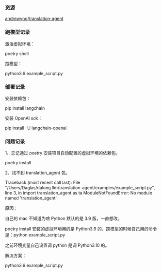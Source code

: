 ### 资源

[andrewyng/translation-agent](https://github.com/andrewyng/translation-agent?tab=readme-ov-file)

### 跑模型记录

激活虚拟环境：

poetry shell

跑模型：

python3.9 example_script.py


### 部署记录

安装依赖包：

pip install langchain

安装 OpenAI sdk：

pip install -U langchain-openai

### 问题记录

1、忘记通过 poetry 安装项目自动配置的虚拟环境的依赖包。

poetry install

2、找不到 translation_agent 包。

Traceback (most recent call last):
  File "/Users/Daglas/dalong.llm/translation-agent/examples/example_script.py", line 3, in <module>
    import translation_agent as ta
ModuleNotFoundError: No module named 'translation_agent'

原因：

自己的 mac 不知道为啥 Python 默认的是 3.9 版，一直想改。

poetry install 安装的虚拟环境用的是 Python3.9 的，跑模型的时候自己用的命令是：python example_script.py

之前环境变量自己设置调 python 是调 Python3.10 的。

解决方案：

python3.9 example_script.py


